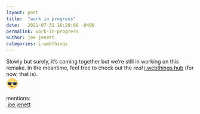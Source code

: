 ```yaml
---
layout: post
title:  "work in progress"
date:   2021-07-31 16:28:00 -0400
permalink: work-in-progress
author: joe jenett
categories: i-webthings
---
```

Slowly but surely, it’s coming together but we’re still in working on this remake. In the meantime, feel free to check out the _real_ <a title="i.webthings hub" href="https://hub.iwebthings.com/">i.webthings hub</a> (for now, that is).  
<img src="/images/newguy.png" width="32" alt="" />

mentions:<br />
<a href="https://simply.personal.jenett.org/author/admin/" class="name u-url p-name"><img src="https://webmention.io/avatar/secure.gravatar.com/a3a782e712b867ac25c6864b0b24f062d02fbfcefc7b45a8ad0c96b473a13da6.png" class="photo u-photo" alt="" width="32"> joe jenett</a>